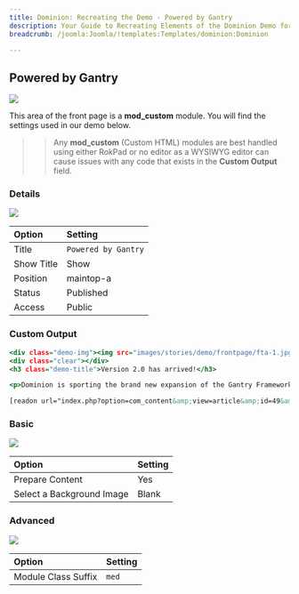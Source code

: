 ```yaml
---
title: Dominion: Recreating the Demo - Powered by Gantry
description: Your Guide to Recreating Elements of the Dominion Demo for Joomla
breadcrumb: /joomla:Joomla/!templates:Templates/dominion:Dominion

---
```


Powered by Gantry
-----

![][demo]

This area of the front page is a **mod_custom** module. You will find the settings used in our demo below.

>> Any **mod_custom** (Custom HTML) modules are best handled using either RokPad or no editor as a WYSIWYG editor can cause issues with any code that exists in the **Custom Output** field.

### Details

![][demo2]

| Option      | Setting             |
| :---------- | :----------         |
| Title       | `Powered by Gantry` |
| Show Title  | Show                |
| Position    | maintop-a           |
| Status      | Published           |
| Access      | Public              |

### Custom Output

~~~ .html
<div class="demo-img"><img src="images/stories/demo/frontpage/fta-1.jpg" alt="Feature Demo Image" class="rt-image"/></div>
<div class="clear"></div>
<h3 class="demo-title">Version 2.0 has arrived!</h3>

<p>Dominion is sporting the brand new expansion of the Gantry Framework, <span class="demo-title">version 2.0</span>, bringing with it many new and powerful tools and features.</p>

[readon url="index.php?option=com_content&amp;view=article&amp;id=49&amp;Itemid=156"]Learn More[/readon]
~~~

### Basic

![][demo3]

| Option                    | Setting     |
| :----------               | :---------- |
| Prepare Content           | Yes         |
| Select a Background Image | Blank       |

### Advanced

![][demo4]

| Option              | Setting     |
| :----------         | :---------- |
| Module Class Suffix | `med`       |

[demo]: assets/demo_2.jpeg
[demo2]: assets/demo_2a.jpeg
[demo3]: assets/demo_2b.jpeg
[demo4]: assets/demo_2c.jpeg
